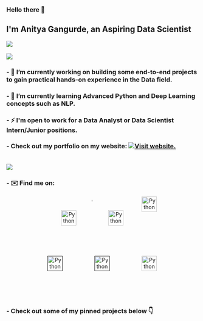 ### Hello there 👋

## I'm Anitya Gangurde, an Aspiring Data Scientist
![](https://visitor-badge.laobi.icu/badge?page_id=anityagan9urde.anityagan9urde)<br><br>
![](https://github-readme-stats.vercel.app/api?username=AnityaGan9urde&show_icons=true&theme=tokyonight) <br>
### - 🔭 I’m currently working on building some end-to-end projects to gain practical hands-on experience in the Data field.
### - 🌱 I’m currently learning Advanced Python and Deep Learning concepts such as NLP.
### - ⚡ I'm open to work for a Data Analyst or Data Scientist Intern/Junior positions.
### - Check out my portfolio on my website: [![Visit website.](icons8-end-button-48.png "Visit")](https://anityagan9urde.github.io) <br><br>
![](https://github-readme-stats.vercel.app/api/top-langs/?username=AnityaGan9urde&theme=tokyonight&hide=scss)
### - ✉️ Find me on:
<p align="center">
 <a href="https://anityagan9urde.github.io/" target="_blank" rel="noopener noreferrer"> <img src="https://img.icons8.com/nolan/64/github.png" alt="Python" height="40" style="vertical-align:top; margin:40px"> </a>
 <a href="https://linkedin.com/in/anityagan9urde" target="_blank" rel="noopener noreferrer"> <img src="https://img.icons8.com/nolan/64/linkedin.png" alt="Python" height="40" style="vertical-align:top; margin:40px"></a>
 <a href="https://anityagan9urde.medium.com/" target="_blank" rel="noopener noreferrer"> <img src="https://img.icons8.com/nolan/64/medium-new.png" alt="Python" height="40" style="vertical-align:top; margin:4px"></a><br>
 <a href="" target="_blank" rel="noopener noreferrer"> <img src="https://img.icons8.com/nolan/64/twitter.png" alt="Python" height="40" style="vertical-align:top; margin:40px"></a>
 <a href="" target="_blank" rel="noopener noreferrer"> <img src="https://img.icons8.com/nolan/64/reddit.png" alt="Python" height="40" style="vertical-align:top; margin:40px"></a>
 <a href="mailto:anityagangurde01@gmail.com"> <img src="https://img.icons8.com/nolan/64/share-2.png" alt="Python" height="40" style="vertical-align:top; margin:40px"></a>
</p>  
<br>


### - Check out some of my pinned projects below 👇

<!--
**AnityaGan9urde/anityagan9urde** is a ✨ _special_ ✨ repository because its `README.md` (this file) appears on your GitHub profile.

Here are some ideas to get you started:

- 🔭 I’m currently working on ...
- 🌱 I’m currently learning ...
- 👯 I’m looking to collaborate on ...
- 🤔 I’m looking for help with ...
- 💬 Ask me about ...
- 📫 How to reach me: ...
- 😄 Pronouns: ...
- ⚡ Fun fact: ...
-->
